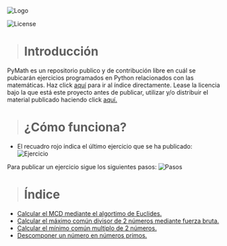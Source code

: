 ![Logo](https://i.imgur.com/WkTZMVy.png)

![License](https://www.upo.es/cms1/export/sites/upo/biblioteca/servicios/pubdig/propiedadintelectual/tutoriales/derechos_autor/images/pic036.png)

> # Introducción
PyMath es un repositorio publico y de contribución libre en cuál se pubicarán ejercicios programados en Python relacionados con las matemáticas. Haz click [aquí](https://github.com/Rodrolo/PyMath#%C3%ADndice) para ir al índice directamente. Lease la licencia bajo la que está este proyecto antes de publicar, utilizar y/o distribuir el material publicado haciendo click [aquí.](https://github.com/Rodrolo/PyMath/LICENSE.md)

> # ¿Cómo funciona?
- El recuadro rojo indica el último ejercicio que se ha publicado:
![Ejercicio](https://i.imgur.com/KfFleVn.png)

Para publicar un ejercicio sigue los siguientes pasos:
![Pasos](https://i.imgur.com/KdMNKa3.png)

> # Índice
+ [Calcular el MCD mediante el algortimo de Euclides.](https://github.com/Rodrolo/PyMath/blob/master/Ejercicios/Calcular%20el%20MCD%20mediante%20el%20algortimo%20de%20Euclides.py)
+ [Calcular el máximo común divisor de 2 números mediante fuerza bruta.](https://github.com/Rodrolo/PyMath/blob/master/Ejercicios/Calcular%20el%20m%C3%A1ximo%20com%C3%BAn%20divisor%20de%202%20n%C3%BAmeros%20mediante%20fuerza%20bruta.py)
+ [Calcular el mínimo común multiplo de 2 números.](https://github.com/Rodrolo/PyMath/blob/master/Ejercicios/Calcular%20el%20m%C3%ADnimo%20com%C3%BAn%20multiplo%20de%202%20n%C3%BAmeros.py)
+ [Descomponer un número en números primos.](https://github.com/Rodrolo/PyMath/blob/master/Ejercicios/Descomponer%20un%20n%C3%BAmero%20en%20n%C3%BAmeros%20primos.py)
